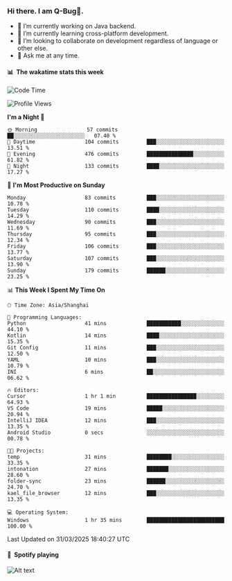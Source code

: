 ### Hi there. I am Q-Bug🐞.

- 🔭 I’m currently working on Java backend.
- 🌱 I’m currently learning cross-platform development.
- 👯 I’m looking to collaborate on development regardless of language or other else.
- 💬 Ask me at any time.

#### 📊 &nbsp;**The wakatime stats this week**  
<!--START_SECTION:waka-->
![Code Time](http://img.shields.io/badge/Code%20Time-300%20hrs%2054%20mins-blue)

![Profile Views](http://img.shields.io/badge/Profile%20Views-0-blue)

**I'm a Night 🦉** 

```text
🌞 Morning                57 commits          ██░░░░░░░░░░░░░░░░░░░░░░░   07.40 % 
🌆 Daytime                104 commits         ███░░░░░░░░░░░░░░░░░░░░░░   13.51 % 
🌃 Evening                476 commits         ███████████████░░░░░░░░░░   61.82 % 
🌙 Night                  133 commits         ████░░░░░░░░░░░░░░░░░░░░░   17.27 % 
```
📅 **I'm Most Productive on Sunday** 

```text
Monday                   83 commits          ███░░░░░░░░░░░░░░░░░░░░░░   10.78 % 
Tuesday                  110 commits         ████░░░░░░░░░░░░░░░░░░░░░   14.29 % 
Wednesday                90 commits          ███░░░░░░░░░░░░░░░░░░░░░░   11.69 % 
Thursday                 95 commits          ███░░░░░░░░░░░░░░░░░░░░░░   12.34 % 
Friday                   106 commits         ███░░░░░░░░░░░░░░░░░░░░░░   13.77 % 
Saturday                 107 commits         ███░░░░░░░░░░░░░░░░░░░░░░   13.90 % 
Sunday                   179 commits         ██████░░░░░░░░░░░░░░░░░░░   23.25 % 
```


📊 **This Week I Spent My Time On** 

```text
🕑︎ Time Zone: Asia/Shanghai

💬 Programming Languages: 
Python                   41 mins             ███████████░░░░░░░░░░░░░░   44.10 % 
Kotlin                   14 mins             ████░░░░░░░░░░░░░░░░░░░░░   15.35 % 
Git Config               11 mins             ███░░░░░░░░░░░░░░░░░░░░░░   12.50 % 
YAML                     10 mins             ███░░░░░░░░░░░░░░░░░░░░░░   10.79 % 
INI                      6 mins              ██░░░░░░░░░░░░░░░░░░░░░░░   06.62 % 

🔥 Editors: 
Cursor                   1 hr 1 min          ████████████████░░░░░░░░░   64.93 % 
VS Code                  19 mins             █████░░░░░░░░░░░░░░░░░░░░   20.94 % 
IntelliJ IDEA            12 mins             ███░░░░░░░░░░░░░░░░░░░░░░   13.35 % 
Android Studio           0 secs              ░░░░░░░░░░░░░░░░░░░░░░░░░   00.78 % 

🐱‍💻 Projects: 
temp                     31 mins             ████████░░░░░░░░░░░░░░░░░   33.35 % 
intonation               27 mins             ███████░░░░░░░░░░░░░░░░░░   28.60 % 
folder-sync              23 mins             ██████░░░░░░░░░░░░░░░░░░░   24.70 % 
kael_file_browser        12 mins             ███░░░░░░░░░░░░░░░░░░░░░░   13.35 % 

💻 Operating System: 
Windows                  1 hr 35 mins        █████████████████████████   100.00 % 
```


 Last Updated on 31/03/2025 18:40:27 UTC
<!--END_SECTION:waka-->

#### 🎵 &nbsp;**Spotify playing**  
![Alt text](https://spotify-recently-played-readme.vercel.app/api?user=e5y1o4x7kdt9kf2blu4wvmb4s&unique={true|1|on|yes})
